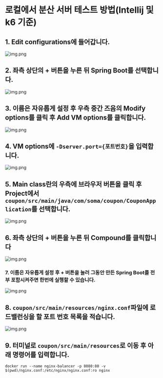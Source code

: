 # 로컬에서 분산 서버 테스트 방법(Intellij 및 k6 기준)

## 1. Edit configurations에 들어갑니다.<br>

![img.png](img/img.png)

## 2. 좌측 상단의 + 버튼을 누른 뒤 Spring Boot를 선택합니다.<br>

![img.png](img/img1.png)

## 3. 이름은 자유롭게 설정 후 우측 중간 즈음의 Modify options를 클릭 후 Add VM options를 클릭합니다.<br>

![img.png](img/img2.png)

## 4. VM options에 `-Dserver.port={포트번호}`을 입력합니다.<br>

![img.png](img/img3.png)

## 5. Main class란의 우측에 브라우저 버튼을 클릭 후 Project에서 `coupon/src/main/java/com/soma/coupon/CouponApplication`를 선택합니다.<br>

![img.png](img/img4.png)

## 6. 좌측 상단의 + 버튼을 누른 뒤 Compound를 클릭합니다<br>

![img.png](img/img5.png)

### 7. 이름은 자유롭게 설정 후 + 버튼을 눌러 그동안 만든 Spring Boot를 전부 포함시켜주면 한번에 실행할 수 있습니다.<br>

![img.png](img/img6.png)

## 8. `coupon/src/main/resources/nginx.conf`파일에 로드밸런싱을 할 포트 번호 목록을 적습니다.<br>

![img.png](img/img7.png)

## 9. 터미널로 `coupon/src/main/resources`로 이동 후 아래 명령어를 입력합니다.

```
docker run --name nginx-balancer -p 8080:80 -v $(pwd)/nginx.conf:/etc/nginx/nginx.conf:ro nginx
```
